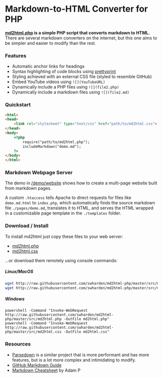 # Markdown-to-HTML Converter for PHP
**[md2html.php](src/md2html.php) is a simple PHP script that converts markdown to HTML.** There are several markdown converters on the internet, but this one aims to be simpler and easier to modify than the rest.

### Features
* Automatic anchor links for headings
* Syntax highlighting of code blocks using [prettyprint](https://github.com/google/code-prettify)
* Styling achieved with an external CSS file (styled to resemble GitHub)
* Embed YouTube videos using `![](YouTubeURL)`
* Dynamically include a PHP files using `![](file2.php)`
* Dynamically include a markdown files using `![](file2.md)`

### Quickstart

```html
<html>
<head>
    <link rel="stylesheet" type="text/css" href="path/to/md2html.css">
</head>
<body>
	<?php
        require("path/to/md2html.php");
        includeMarkdown("demo.md");
	?>
</body>
</html>
```

### Markdown Webpage Server

The demo in [/demo/website](/demo/website) shows how to create a multi-page website built from markdown pages. 

A custom `.htaccess` tells Apache to direct requests for files like `demo.md.html` to `index.php`, which automatically finds the source markdown file `./pages/demo.md`, translates it to HTML, and serves the HTML wrapped in a customizable page template in the `./templates` folder.

### Download / Install

To install md2html just copy these files to your web server:

* [md2html.php](http://raw.githubusercontent.com/swharden/md2html-php/master/src/md2html.php)
* [md2html.css](http://raw.githubusercontent.com/swharden/md2html-php/master/src/md2html.css)

...or download them remotely using console commands:

##### Linux/MacOS
```bash
wget http://raw.githubusercontent.com/swharden/md2html-php/master/src/md2html.php;
wget http://raw.githubusercontent.com/swharden/md2html-php/master/src/md2html.css;
```

##### Windows
```batch
powershell -Command "Invoke-WebRequest http://raw.githubusercontent.com/swharden/md2html-php/master/src/md2html.php -OutFile md2html.php"
powershell -Command "Invoke-WebRequest http://raw.githubusercontent.com/swharden/md2html-php/master/src/md2html.css -OutFile md2html.css"
```

### Resources
* [Parsedown](https://github.com/erusev/parsedown) is a similar project that is more performant and has more features, but is a lot more complex and intimidating to modify.
* [GitHub Markdown Guide](https://guides.github.com/pdfs/markdown-cheatsheet-online.pdf)
* [Markdown Cheatsheet](https://github.com/adam-p/markdown-here/wiki/Markdown-Cheatsheet) by Adam P
